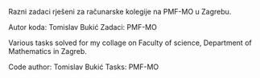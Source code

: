 Razni zadaci rješeni za računarske kolegije
na PMF-MO u Zagrebu.

Autor koda: Tomislav Bukić
Zadaci: PMF-MO



Various tasks solved for my collage on Faculty of science, Department
of Mathematics in Zagreb.

Code author: Tomislav Bukić
Tasks: PMF-MO
